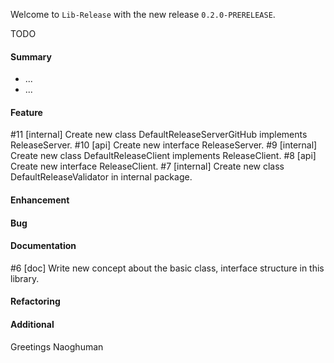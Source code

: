 Welcome to `Lib-Release` with the new release `0.2.0-PRERELEASE`.

TODO



#### Summary
* ...
* ...



#### Feature
#11 [internal] Create new class DefaultReleaseServerGitHub implements ReleaseServer.
#10 [api] Create new interface ReleaseServer.
#9 [internal] Create new class DefaultReleaseClient implements ReleaseClient.
#8 [api] Create new interface ReleaseClient.
#7 [internal] Create new class DefaultReleaseValidator in internal package.



#### Enhancement



#### Bug



#### Documentation
#6 [doc] Write new concept about the basic class, interface structure in this library.



#### Refactoring



#### Additional



Greetings
Naoghuman



[//]: # (Issues which will be integrated in this release)



[//]: # (Links)
